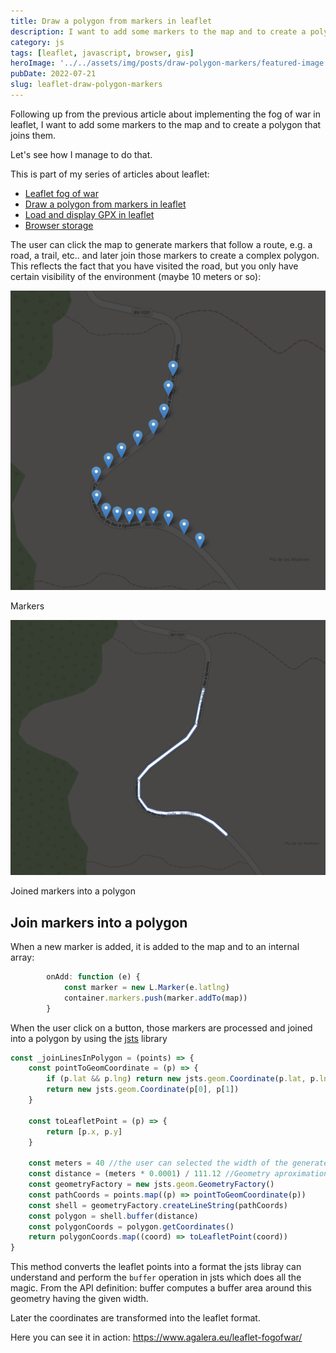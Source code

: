```yaml
---
title: Draw a polygon from markers in leaflet
description: I want to add some markers to the map and to create a polygon that joins them to display them nicely in a leaflet map
category: js
tags: [leaflet, javascript, browser, gis]
heroImage: '../../assets/img/posts/draw-polygon-markers/featured-image.jpg'
pubDate: 2022-07-21
slug: leaflet-draw-polygon-markers
---
```


Following up from the previous article about implementing the fog of war in leaflet, I want to add some markers to the map and to create a polygon that joins them.

Let's see how I manage to do that.

<p><!--more--></p>

This is part of my series of articles about leaflet:

- <a href="/leaflet-fog-of-war">Leaflet fog of war</a>
- <a href="/leaflet-draw-polygon-markers">Draw a polygon from markers in leaflet</a>
- <a href="/leaflet-load-gpx">Load and display GPX in leaflet</a>
- <a href="/browser-storage">Browser storage</a>

The user can click the map to generate markers that follow a route, e.g. a road, a trail, etc.. and later join those markers to create a complex polygon. This reflects the fact that you have visited the road, but you only have certain visibility of the environment (maybe 10 meters or so):

![Markers](../../assets/img/posts/draw-polygon-markers/1.png)

Markers

![Joined markers into a polygon](../../assets/img/posts/draw-polygon-markers/2.png)

Joined markers into a polygon

## Join markers into a polygon

When a new marker is added, it is added to the map and to an internal array:

```javascript
        onAdd: function (e) {
            const marker = new L.Marker(e.latlng)
            container.markers.push(marker.addTo(map))
        }
```

When the user click on a button, those markers are processed and joined into a polygon by using the <a href="https://github.com/bjornharrtell/jsts">jsts</a> library

```javascript
const _joinLinesInPolygon = (points) => {
	const pointToGeomCoordinate = (p) => {
		if (p.lat && p.lng) return new jsts.geom.Coordinate(p.lat, p.lng)
		return new jsts.geom.Coordinate(p[0], p[1])
	}

	const toLeafletPoint = (p) => {
		return [p.x, p.y]
	}

	const meters = 40 //the user can selected the width of the generated polygon
	const distance = (meters * 0.0001) / 111.12 //Geometry aproximations
	const geometryFactory = new jsts.geom.GeometryFactory()
	const pathCoords = points.map((p) => pointToGeomCoordinate(p))
	const shell = geometryFactory.createLineString(pathCoords)
	const polygon = shell.buffer(distance)
	const polygonCoords = polygon.getCoordinates()
	return polygonCoords.map((coord) => toLeafletPoint(coord))
}
```

This method converts the leaflet points into a format the jsts libray can understand and perform the `buffer` operation in jsts which does all the magic. From the API definition: buffer computes a buffer area around this geometry having the given width.

Later the coordinates are transformed into the leaflet format.

Here you can see it in action: <a href="https://www.agalera.eu/leaflet-fogofwar/" target="_blank" rel="noopener">https://www.agalera.eu/leaflet-fogofwar/</a>
